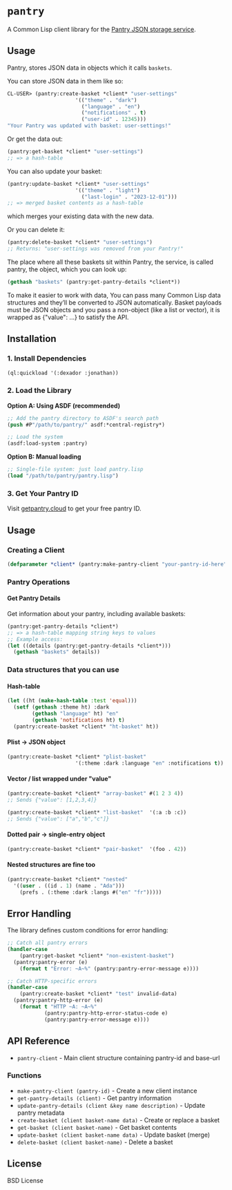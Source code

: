 # `pantry`

A Common Lisp client library for the [Pantry JSON storage
service](https://getpantry.cloud).

## Usage

Pantry, stores JSON data in objects which it calls `baskets`.

You can store JSON data in them like so:

```lisp
CL-USER> (pantry:create-basket *client* "user-settings"
                      '(("theme" . "dark")
                        ("language" . "en")
                        ("notifications" . t)
                        ("user-id" . 12345)))
"Your Pantry was updated with basket: user-settings!"
```

Or get the data out:

```lisp
(pantry:get-basket *client* "user-settings")
;; => a hash-table
```

You can also update your basket:

```lisp
(pantry:update-basket *client* "user-settings"
                      '(("theme" . "light")
                        ("last-login" . "2023-12-01")))
;; => merged basket contents as a hash-table
```
which merges your existing data with the new data.

Or you can delete it:

```lisp
(pantry:delete-basket *client* "user-settings")
;; Returns: "user-settings was removed from your Pantry!"
```

The place where all these baskets sit within Pantry, the service, is
called pantry, the object, which you can look up:

```lisp
(gethash "baskets" (pantry:get-pantry-details *client*))
```

To make it easier to work with data, You can pass many Common Lisp
data structures and they’ll be converted to JSON automatically. Basket
payloads must be JSON objects and you pass a non-object (like a list
or vector), it is wrapped as {"value": ...}  to satisfy the API.


## Installation

### 1. Install Dependencies

```lisp
(ql:quickload '(:dexador :jonathan))
```

### 2. Load the Library

**Option A: Using ASDF (recommended)**
```lisp
;; Add the pantry directory to ASDF's search path
(push #P"/path/to/pantry/" asdf:*central-registry*)

;; Load the system
(asdf:load-system :pantry)
```

**Option B: Manual loading**
```lisp
;; Single-file system: just load pantry.lisp
(load "/path/to/pantry/pantry.lisp")
```

### 3. Get Your Pantry ID

Visit [getpantry.cloud](https://getpantry.cloud) to get your free pantry ID.

## Usage

### Creating a Client

```lisp
(defparameter *client* (pantry:make-pantry-client "your-pantry-id-here"))
```

### Pantry Operations

#### Get Pantry Details
Get information about your pantry, including available baskets:

```lisp
(pantry:get-pantry-details *client*)
;; => a hash-table mapping string keys to values
;; Example access:
(let ((details (pantry:get-pantry-details *client*)))
  (gethash "baskets" details))
```

### Data structures that you can use

#### Hash-table
```lisp
(let ((ht (make-hash-table :test 'equal)))
  (setf (gethash :theme ht) :dark
        (gethash "language" ht) "en"
        (gethash 'notifications ht) t)
  (pantry:create-basket *client* "ht-basket" ht))
```

#### Plist -> JSON object
```lisp
(pantry:create-basket *client* "plist-basket"
                      '(:theme :dark :language "en" :notifications t))
```

#### Vector / list wrapped under "value"
```lisp
(pantry:create-basket *client* "array-basket" #(1 2 3 4))
;; Sends {"value": [1,2,3,4]}

(pantry:create-basket *client* "list-basket"  '(:a :b :c))
;; Sends {"value": ["a","b","c"]}
```

#### Dotted pair -> single-entry object
```lisp
(pantry:create-basket *client* "pair-basket"  '(foo . 42))
```

#### Nested structures are fine too

```lisp
(pantry:create-basket *client* "nested"
  '((user . ((id . 1) (name . "Ada")))
    (prefs . (:theme :dark :langs #("en" "fr")))))
```


## Error Handling

The library defines custom conditions for error handling:

```lisp
;; Catch all pantry errors
(handler-case
    (pantry:get-basket *client* "non-existent-basket")
  (pantry:pantry-error (e)
    (format t "Error: ~A~%" (pantry:pantry-error-message e))))

;; Catch HTTP-specific errors
(handler-case
    (pantry:create-basket *client* "test" invalid-data)
  (pantry:pantry-http-error (e)
    (format t "HTTP ~A: ~A~%"
            (pantry:pantry-http-error-status-code e)
            (pantry:pantry-error-message e))))
```

## API Reference

- `pantry-client` - Main client structure containing pantry-id and base-url

### Functions

- `make-pantry-client (pantry-id)` - Create a new client instance
- `get-pantry-details (client)` - Get pantry information
- `update-pantry-details (client &key name description)` - Update pantry metadata
- `create-basket (client basket-name data)` - Create or replace a basket
- `get-basket (client basket-name)` - Get basket contents
- `update-basket (client basket-name data)` - Update basket (merge)
- `delete-basket (client basket-name)` - Delete a basket

## License

BSD License
